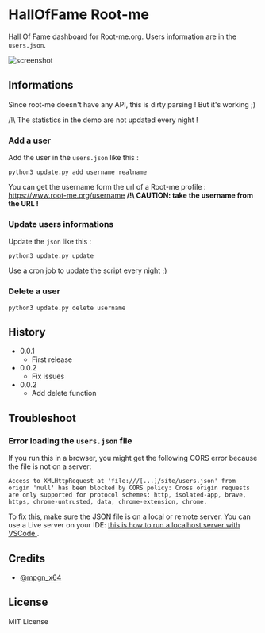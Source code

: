 # HallOfFame Root-me

Hall Of Fame dashboard for Root-me.org. Users information are in the `users.json`.

![screenshot](https://i.gyazo.com/56b4c6fcc5c5306e3d904735c0716835.png)

## Informations

Since root-me doesn't have any API, this is dirty parsing ! But it's working ;)

/!\ The statistics in the demo are not updated every night !

### Add a user

Add the user in the `users.json` like this :
```
python3 update.py add username realname
```
You can get the username form the url of a Root-me profile : https://www.root-me.org/username 
**/!\ CAUTION: take the username from the URL !**

### Update users informations

Update the `json` like this : 
```
python3 update.py update
```

Use a cron job to update the script every night ;)

### Delete a user

```
python3 update.py delete username
```

## History

* 0.0.1
	* First release
* 0.0.2
	* Fix issues
* 0.0.2
	* Add delete function

## Troubleshoot

### Error loading the `users.json` file

If you run this in a browser, you might get the following CORS error because the file is not on a server:

```Access to XMLHttpRequest at 'file:///[...]/site/users.json' from origin 'null' has been blocked by CORS policy: Cross origin requests are only supported for protocol schemes: http, isolated-app, brave, https, chrome-untrusted, data, chrome-extension, chrome.```

To fix this, make sure the JSON file is on a local or remote server. You can use a Live server on your IDE: [this is how to run a localhost server with VSCode.](https://www.geeksforgeeks.org/how-to-enable-live-server-on-visual-studio-code/).

## Credits

* [@mpgn_x64](https://twitter.com/mpgn_x64)

## License

MIT License
